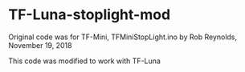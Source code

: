 # TF-Luna-stoplight-mod
Original code was for TF-Mini,   TFMiniStopLight.ino
by Rob Reynolds, November 19, 2018

This code was modified to work with TF-Luna

